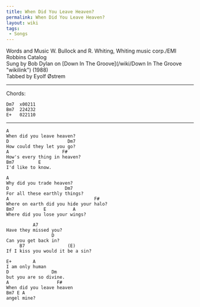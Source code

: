 ```yaml
---
title: When Did You Leave Heaven?
permalink: When Did You Leave Heaven?
layout: wiki
tags:
 - Songs
---
```


Words and Music W. Bullock and R. Whiting, Whiting music corp./EMI
Robbins Catalog  
Sung by Bob Dylan on [Down In The Groove](/wiki/Down In The Groove "wikilink")
(1988)  
Tabbed by Eyolf Østrem

* * * * *

Chords:

    Dm7  x00211
    Bm7  224232
    E+   022110

* * * * *

    A
    When did you leave heaven?
    D                      Dm7
    How could they let you go?
    A                    F#
    How's every thing in heaven?
    Bm7         E
    I'd like to know.

    A
    Why did you trade heaven?
    D                     Dm7
    For all these earthly things?
    A                                F#
    Where on earth did you hide your halo?
    Bm7           E          A
    Where did you lose your wings?

              A7
    Have they missed you?
                     D
    Can you get back in?
         B7                (E)
    If I kiss you would it be a sin?

    E+        A
    I am only human
    D                Dm
    but you are so divine.
    A                  F#
    When did you leave heaven
    Bm7 E A
    angel mine?
